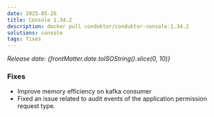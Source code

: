 ```yaml
---
date: 2025-05-26
title: Console 1.34.2
description: docker pull conduktor/conduktor-console:1.34.2
solutions: console
tags: fixes
---
```


*Release date: {frontMatter.date.toISOString().slice(0, 10)}*

### Fixes

- Improve memory efficiency on kafka consumer
- Fixed an issue related to audit events of the application permission request type.
